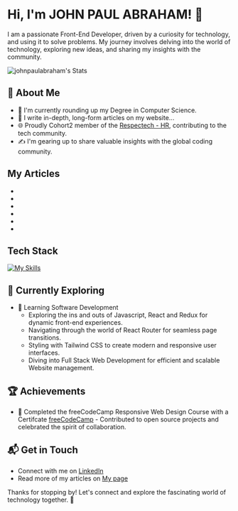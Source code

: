 # Hi, I'm JOHN PAUL ABRAHAM! 👋

I am a passionate Front-End Developer, driven by a curiosity for technology, and using it to solve problems. My journey involves delving into the world of technology, exploring new ideas, and sharing my insights with the community.

![johnpaulabraham's Stats](https://github-readme-stats.vercel.app/api?username=johnpaulabraham&theme=vue-dark&show_icons=true&hide_border=true&count_private=true)

## 🚀 About Me

- 🔭 I'm currently rounding up my Degree in Computer Science.
- 📝 I write in-depth, long-form articles on my website...
- 🌐 Proudly Cohort2 member of the [Respectech - HR](https://www.respectech-hr.com/), contributing to the tech community.
- ✍️ I'm gearing up to share valuable insights with the global coding community.

## My Articles
-
-
-
-
-
-

## Tech Stack
[![My Skills](https://skillicons.dev/icons?i=html,css,js,git)](https://skillicons.dev)

## 🌱 Currently Exploring

- 🚀 Learning Software Development
  - Exploring the ins and outs of Javascript, React and Redux for dynamic front-end experiences.
  - Navigating through the world of React Router for seamless page transitions.
  - Styling with Tailwind CSS to create modern and responsive user interfaces.
  - Diving into Full Stack Web Development for efficient and scalable Website management.

 ## 🏆 Achievements

- 🌟 Completed the freeCodeCamp Responsive Web Design Course with a Certifcate [freeCodeCamp](https://www.freecodecamp.org/Johnpaulabraham) - Contributed to open source projects and celebrated the spirit of collaboration.


## 📬 Get in Touch

- Connect with me on [LinkedIn](https://www.linkedin.com/in/johnpaulabraham0/)
- Read more of my articles on [My page](http://johnpaulabraham.vercel.app/)

Thanks for stopping by! Let's connect and explore the fascinating world of technology together. 🚀

